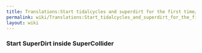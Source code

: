 ```yaml
---
title: Translations:Start tidalcycles and superdirt for the first time/3/en-gb
permalink: wiki/Translations:Start_tidalcycles_and_superdirt_for_the_first_time/3/en-gb/
layout: wiki
---
```


### Start SuperDirt inside SuperCollider

